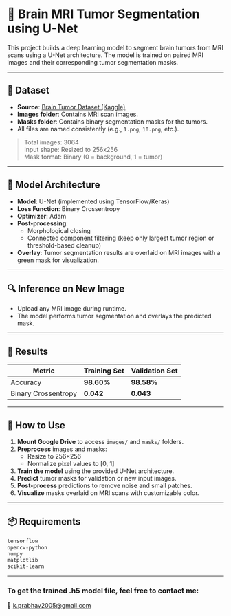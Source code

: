 # 🧠 Brain MRI Tumor Segmentation using U-Net

This project builds a deep learning model to segment brain tumors from MRI scans using a U-Net architecture. The model is trained on paired MRI images and their corresponding tumor segmentation masks.

---

## 📂 Dataset

- **Source**: [Brain Tumor Dataset (Kaggle)](https://www.kaggle.com/datasets/tinashri/brain-tumor-dataset-includes-the-mask-and-images)
- **Images folder**: Contains MRI scan images.
- **Masks folder**: Contains binary segmentation masks for the tumors.
- All files are named consistently (e.g., `1.png`, `10.png`, etc.).

> Total images: 3064  
> Input shape: Resized to 256x256  
> Mask format: Binary (0 = background, 1 = tumor)

---

## 🧠 Model Architecture

- **Model**: U-Net (implemented using TensorFlow/Keras)
- **Loss Function**: Binary Crossentropy
- **Optimizer**: Adam
- **Post-processing**:
  - Morphological closing
  - Connected component filtering (keep only largest tumor region or threshold-based cleanup)
- **Overlay**: Tumor segmentation results are overlaid on MRI images with a green mask for visualization.

---

## 🔍 Inference on New Image

- Upload any MRI image during runtime.
- The model performs tumor segmentation and overlays the predicted mask.

---

## 🧪 Results

| Metric              | Training Set | Validation Set   |
|---------------------|--------------|------------------|
| Accuracy            | **98.60%**    | **98.58%**      |
| Binary Crossentropy | **0.042**     | **0.043**       |

---

## 🚀 How to Use

1. **Mount Google Drive** to access `images/` and `masks/` folders.
2. **Preprocess** images and masks:
   - Resize to 256×256
   - Normalize pixel values to [0, 1]
3. **Train the model** using the provided U-Net architecture.
4. **Predict** tumor masks for validation or new input images.
5. **Post-process** predictions to remove noise and small patches.
6. **Visualize** masks overlaid on MRI scans with customizable color.

---

## 📦 Requirements

```bash
tensorflow
opencv-python
numpy
matplotlib
scikit-learn
```

---

### To get the trained .h5 model file, feel free to contact me:
📧 k.prabhav2005@gmail.com
